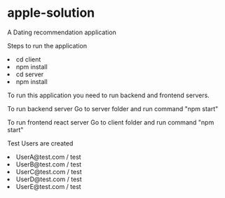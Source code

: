 # apple-solution
A Dating recommendation application


Steps to run the application

<li>cd client</li>
<li>npm install</li>
<li>cd server</li>
<li>npm install</li>

To run this application you need to run backend and frontend servers.

To run backend server
Go to server folder and run command "npm start"

To run frontend react server
Go to client folder and run command "npm start"

Test Users are created
<li>UserA@test.com / test</li>
<li>UserB@test.com / test</li>
<li>UserC@test.com / test</li>
<li>UserD@test.com / test</li>
<li>UserE@test.com / test</li>
